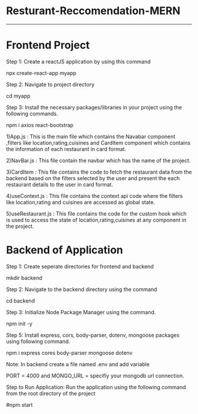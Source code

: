 # Resturant-Reccomendation-MERN
-----------------------------------------------------------------------------------------------

# Frontend Project

Step 1: Create a reactJS application by using this command

npx create-react-app myapp

Step 2: Navigate to project directory

cd myapp

Step 3: Install the necessary packages/libraries in your project using the following commands.

npm i axios react-bootstrap

1)App.js : This is the main file which contains the Navabar component ,filters like location,rating,cuisines and CardItem component which contains the information of each restaurant in card format.

2)NavBar.js : This file contain the navbar which has the name of the project.

3)CardItem : This file contains the code to fetch the restaurant data from the backend based on the filters selected by the user and present the each restaurant details to the user in card format.

4)useContext.js : This file contains the context api code where the filters like location,rating and cuisines are accessed as global state.

5)useRestaurant.js : This file contains the code for the custom hook which is used to access the state of location,rating,cuisines at any component in the project.



 # Backend of Application
 
Step 1: Create seperate directories for frontend and backend

mkdir backend

Step 2: Navigate to the backend directory using the command

cd backend

Step 3: Initialize Node Package Manager using the command.

npm init -y

Step 5: Install express, cors, body-parser, dotenv, mongoose packages using following command.

npm i express cores body-parser mongoose dotenv

Note: In backend create a file named .env and add variable

PORT = 4000 and MONGO_URL = specifiy your mongodb url connection.


Step to Run Application: Run the application using the following command from the root directory of the project

#npm start
